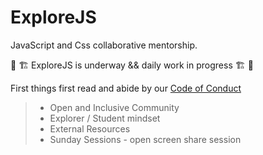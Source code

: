 # ExploreJS

JavaScript and Css collaborative mentorship.

🚧 🏗 ExploreJS is underway && daily work in progress 🏗 🚧

First things first read and abide by our [Code of Conduct](/codeOfConduct)

> - Open and Inclusive Community
> - Explorer / Student mindset
> - External Resources
> - Sunday Sessions - open screen share session
